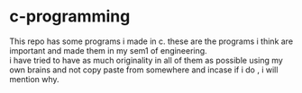# c-programming
This repo has some programs i made in c.
these are the programs i think are important and made them in my sem1 of engineering.
<br>
i have tried to have as much originality in all of them as possible using my own brains and not copy paste from somewhere and incase if i do , i will mention why.
